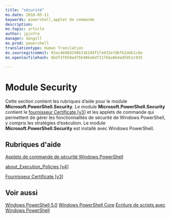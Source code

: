 ```yaml
---
title: "sécurité"
ms.date: 2016-05-11
keywords: powershell,applet de commande
description: 
ms.topic: article
author: jpjofre
manager: dongill
ms.prod: powershell
translationtype: Human Translation
ms.sourcegitcommit: 03ac4b90d299b316194f1fa932e7dbf62d4b1c8e
ms.openlocfilehash: 6bdf3f658ed75b48be6df217b6a0b4ad5951c935

---
```


# Module Security
Cette section contient les rubriques d’aide pour le module **Microsoft.PowerShell.Security**. Le module **Microsoft.PowerShell.Security** contient le [fournisseur Certificate [v3]](https://technet.microsoft.com/en-us/library/3f743541-d0c6-4670-809a-b16fb01f7c4d) et les applets de commande qui permettent de gérer les fonctionnalités de sécurité de Windows PowerShell, y compris les stratégies d’exécution. Le module **Microsoft.PowerShell.Security** est installé avec Windows PowerShell.

## Rubriques d'aide
[Applets de commande de sécurité Windows PowerShell](http://go.microsoft.com/fwlink/?LinkID=245860)

[about_Execution_Policies [v4]](https://technet.microsoft.com/en-us/library/347708dc-1515-4d74-978b-8334603472e6)

[Fournisseur Certificate [v3]](https://technet.microsoft.com/en-us/library/3f743541-d0c6-4670-809a-b16fb01f7c4d)

## Voir aussi
[Windows PowerShell 5.0](../core-powershell/core-modules/Windows-PowerShell-5.0.md)
[Windows PowerShell Core](https://technet.microsoft.com/en-us/library/4b75f1e4-f327-48f3-92ab-bf5435094d41)
[Écriture de scripts avec Windows PowerShell](../getting-started/fundamental/Scripting-with-Windows-PowerShell.md)




<!--HONumber=Aug16_HO3-->


